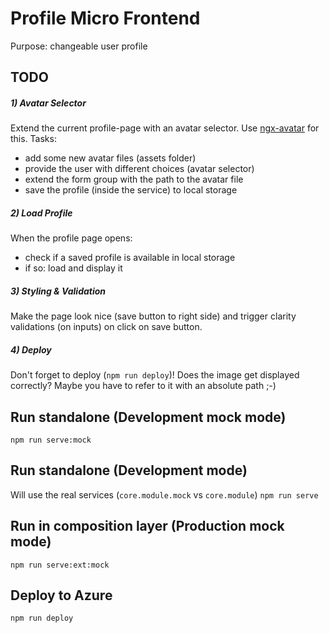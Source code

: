 # Profile Micro Frontend

Purpose: changeable user profile

## TODO

##### 1) Avatar Selector

Extend the current profile-page with an avatar selector.
Use [ngx-avatar](https://www.npmjs.com/package/ngx-avatar) for this.
Tasks:

- add some new avatar files (assets folder)
- provide the user with different choices (avatar selector)
- extend the form group with the path to the avatar file
- save the profile (inside the service) to local storage

##### 2) Load Profile

When the profile page opens:

- check if a saved profile is available in local storage
- if so: load and display it

##### 3) Styling & Validation

Make the page look nice (save button to right side) and
trigger clarity validations (on inputs) on click on save button.

##### 4) Deploy

Don't forget to deploy (`npm run deploy`)!
Does the image get displayed correctly?
Maybe you have to refer to it with an absolute path ;-)

## Run standalone (Development mock mode)

`npm run serve:mock`

## Run standalone (Development mode)

Will use the real services (`core.module.mock` vs `core.module`)
`npm run serve`

## Run in composition layer (Production mock mode)

`npm run serve:ext:mock`

## Deploy to Azure

`npm run deploy`
